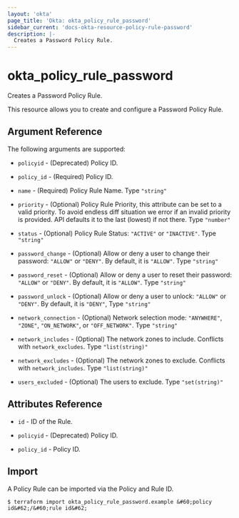 ```yaml
---
layout: 'okta'
page_title: 'Okta: okta_policy_rule_password'
sidebar_current: 'docs-okta-resource-policy-rule-password'
description: |-
  Creates a Password Policy Rule.
---
```


# okta_policy_rule_password

Creates a Password Policy Rule.

This resource allows you to create and configure a Password Policy Rule.

## Argument Reference

The following arguments are supported:

- `policyid` - (Deprecated) Policy ID.
  
- `policy_id` - (Required) Policy ID.

- `name` - (Required) Policy Rule Name. Type `"string"`

- `priority` - (Optional) Policy Rule Priority, this attribute can be set to a valid priority. To avoid endless diff situation we error if an invalid priority is provided. API defaults it to the last (lowest) if not there. Type `"number"`

- `status` - (Optional) Policy Rule Status: `"ACTIVE"` or `"INACTIVE"`. Type `"string"`

- `password_change` - (Optional) Allow or deny a user to change their password: `"ALLOW"` or `"DENY"`. By default, it is `"ALLOW"`. Type `"string"`

- `password_reset` - (Optional) Allow or deny a user to reset their password: `"ALLOW"` or `"DENY"`. By default, it is `"ALLOW"`. Type `"string"`

- `password_unlock` - (Optional) Allow or deny a user to unlock: `"ALLOW"` or `"DENY"`. By default, it is `"DENY"`, Type `"string"`

- `network_connection` - (Optional) Network selection mode: `"ANYWHERE"`, `"ZONE"`, `"ON_NETWORK"`, or `"OFF_NETWORK"`. Type `"string"`

- `network_includes` - (Optional) The network zones to include. Conflicts with `network_excludes`. Type `"list(string)"`

- `network_excludes` - (Optional) The network zones to exclude. Conflicts with `network_includes`. Type `"list(string)"`

- `users_excluded` - (Optional) The users to exclude. Type `"set(string)"`

## Attributes Reference

- `id` - ID of the Rule.

- `policyid` - (Deprecated) Policy ID.
  
- `policy_id` - Policy ID.

## Import

A Policy Rule can be imported via the Policy and Rule ID.

```
$ terraform import okta_policy_rule_password.example &#60;policy id&#62;/&#60;rule id&#62;
```
